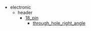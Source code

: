 * electronic
  * header
    * [18_pin](electronic/header/18_pin)
      * [through_hole_right_angle](electronic/header/18_pin/through_hole_right_angle)
